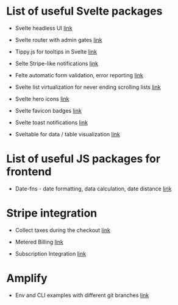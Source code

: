 # List of useful Svelte packages

+ Svelte headless UI [link](https://svelte-headlessui.goss.io/docs)

+ Svelte router with admin gates
[link](https://www.npmjs.com/package/svelte-router-spa#layouts-and-route-info)

+ Tippy.js for tooltips in Svelte
[link](https://blog.logrocket.com/svelte-actions-introduction/)

+ Selte Stripe-like notifications
[link](https://github.com/keenethics/svelte-notifications)

+ Felte automatic form validation, error reporting [link](https://felte.dev/)

+ Svelte list virtualization for never ending scrolling lists
[link](https://github.com/Skayo/svelte-tiny-virtual-list)

+ Svelte hero icons [link](https://github.com/rgossiaux/svelte-heroicons)

+ Svelte favicon badges
[link](https://github.com/kevmodrome/svelte-favicon-badge)

+ Svelte toast notifications [link](https://zerodevx.github.io/svelte-toast/)

+ Sveltable for data / table visualization [link](https://sveltable.io/)


# List of useful JS packages for frontend

+ Date-fns - date formatting, data calculation, date distance  [link](https://date-fns.org/)


# Stripe integration

+ Collect taxes during the checkout
[link](https://stripe.com/docs/payments/checkout/taxes)

+ Metered Billing
[link](https://stripe.com/docs/billing/subscriptions/metered#report-usage)

+ Subscription Integration
[link](https://stripe.com/docs/billing/subscriptions/build-subscriptions?ui=checkout#create-session)


# Amplify

+ Env and CLI examples with different git branches
[link](https://codeolives.com/2020/02/11/how-to-setup-multiple-environments-for-aws-amplify-with-git-workflow/)
